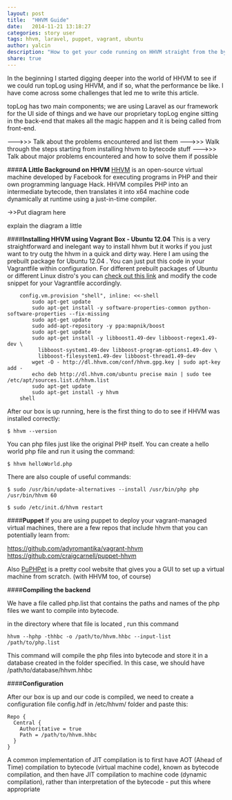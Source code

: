 ```yaml
---
layout: post
title:  "HHVM Guide"
date:   2014-11-21 13:18:27
categories: story user
tags: hhvm, laravel, puppet, vagrant, ubuntu
author: yalcin
description: "How to get your code running on HHVM straight from the bytecode"
share: true
---
```


In the beginning I started digging deeper into the world of HHVM to see if we could run topLog using HHVM, and if so, what the performance be like. I have come across some challenges that led me to write this article.

topLog has two main components; we are using Laravel as our framework for the UI side of things and we have our proprietary topLog engine sitting in the back-end that makes all the magic happen and it is being called from front-end.

--->>> Talk about the problems encountered and list them
--->>> Walk through the steps starting from installing hhvm to bytecode stuff
--->>> Talk about major problems encountered and how to solve them if possible
 
####**A Little Background on HHVM**
[HHVM](http://hhvm.com/) is an open-source virtual machine developed by Facebook for executing programs in PHP and their own programming language Hack. HHVM compiles PHP into an intermediate bytecode, then translates it into x64 machine code dynamically at runtime using a just-in-time compiler.

->>Put diagram here

explain the diagram a little 

####**Installing HHVM using Vagrant Box - Ubuntu 12.04**
This is a very straightforward and inelegant way to install hhvm but it works if you just want to try outg the hhvm in a quick and dirty way. Here I am using the prebuilt package for Ubuntu 12.04 . You can just put this code in your Vagrantfile within configuration. For different prebuilt packages of Ubuntu or different Linux distro's you can [check out this link](https://github.com/facebook/hhvm/wiki/Prebuilt%20Packages%20for%20HHVM) and modify the code snippet for your Vagrantfile accordingly.

		config.vm.provision "shell", inline: <<-shell
			sudo apt-get update
			sudo apt-get install -y software-properties-common python-software-properties --fix-missing
			sudo apt-get update
			sudo add-apt-repository -y ppa:mapnik/boost
			sudo apt-get update
			sudo apt-get install -y libboost1.49-dev libboost-regex1.49-dev \
			  libboost-system1.49-dev libboost-program-options1.49-dev \
			  libboost-filesystem1.49-dev libboost-thread1.49-dev
			wget -O - http://dl.hhvm.com/conf/hhvm.gpg.key | sudo apt-key add -
			echo deb http://dl.hhvm.com/ubuntu precise main | sudo tee /etc/apt/sources.list.d/hhvm.list
			sudo apt-get update
			sudo apt-get install -y hhvm
  		shell

After our box is up running, here is the first thing to do to see if HHVM was installed correctly:
	
	$ hhvm --version

You can php files just  like the original PHP itself. You can create a hello world php file and run it using the command:
		
	$ hhvm helloWorld.php
	
There are also couple of useful commands:

	$ sudo /usr/bin/update-alternatives --install /usr/bin/php php /usr/bin/hhvm 60
 
	$ sudo /etc/init.d/hhvm restart

####**Puppet**
If you are using puppet to deploy your vagrant-managed virtual machines,
there are a few repos that include hhvm that you can potentially learn from:

https://github.com/adyromantika/vagrant-hhvm
https://github.com/craigcarnell/puppet-hhvm

Also [PuPHPet](https://puphpet.com/) is a pretty cool website that gives you a GUI to set up a virtual machine from scratch. (with HHVM too, of course)


####**Compiling the backend**

We have a file called php.list that contains the paths and names of the php files we want to compile into bytecode.

in the directory where that file is located , run this command

    hhvm --hphp -thhbc -o /path/to/hhvm.hhbc --input-list /path/to/php.list

This command will compile the php files into bytecode and store it in a database created in the folder specified. In this case, we should have /path/to/database/hhvm.hhbc 

####**Configuration**

After our box is up and our code is compiled, we need to create a configuration file config.hdf in /etc/hhvm/ folder and paste this:

	Repo {
	  Central {
	    Authoritative = true
	    Path = /path/to/hhvm.hhbc
	  }
	}


A common implementation of JIT compilation is to first have AOT (Ahead of Time) compilation to bytecode (virtual machine code), known as bytecode compilation, and then have JIT compilation to machine code (dynamic compilation), rather than interpretation of the bytecode - put this where appropriate

